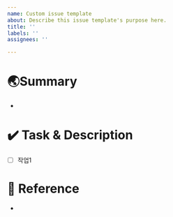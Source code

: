 ```yaml
---
name: Custom issue template
about: Describe this issue template's purpose here.
title: ''
labels: ''
assignees: ''

---
```


# 🌏Summary
- 

# ✔️ Task & Description
- [ ] 작업1

# 🐸 Reference
-
